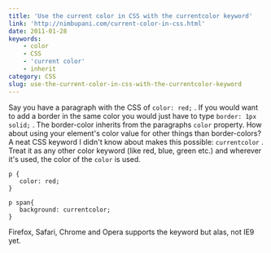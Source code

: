 ```yaml
---
title: 'Use the current color in CSS with the currentcolor keyword'
link: 'http://nimbupani.com/current-color-in-css.html'
date: 2011-01-28
keywords:
    - color
    - CSS
    - 'current color'
    - inherit
category: CSS
slug: use-the-current-color-in-css-with-the-currentcolor-keyword
---
```


Say you have a paragraph with the CSS of `color: red;` . If you would want to add a border in the same color you would just have to type `border: 1px solid;` . The border-color inherits from the paragraphs `color` property. How about using your element's color value for other things than border-colors? A neat CSS keyword I didn't know about makes this possible: `currentcolor` . Treat it as any other color keyword (like red, blue, green etc.) and wherever it's used, the color of the `color` is used.

    p {
       color: red;
    }
    
    p span{
       background: currentcolor;
    }
Firefox, Safari, Chrome and Opera supports the keyword but alas, not IE9 yet.
